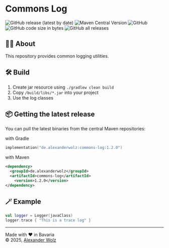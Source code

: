 # Commons Log

![GitHub release (latest by date)](https://img.shields.io/github/v/release/alexanderwolz/commons-log)
![Maven Central Version](https://img.shields.io/maven-central/v/de.alexanderwolz/commons-log)
![GitHub](https://img.shields.io/github/license/alexanderwolz/commons-log)
![GitHub code size in bytes](https://img.shields.io/github/languages/code-size/alexanderwolz/commons-log)
![GitHub all releases](https://img.shields.io/github/downloads/alexanderwolz/commons-log/total?color=informational)

## 🧑‍💻 About

This repository provides common logging utilities.

## 🛠️ Build
1. Create jar resource using ```./gradlew clean build```
2. Copy  ```/build/libs/*.jar``` into your project
3. Use the log classes

## 📦 Getting the latest release

You can pull the latest binaries from the central Maven repositories:

with Gradle
```kotlin
implementation("de.alexanderwolz:commons-log:1.2.0")
```
with Maven
```xml
<dependency>
  <groupId>de.alexanderwolz</groupId>
  <artifactId>commons-log</artifactId>
    <version>1.2.0</version>
</dependency>
```

## 🪄 Example

```kotlin
val logger = Logger(javaClass)
logger.trace { "This is a trace log" }
```

- - -

Made with ❤️ in Bavaria
<br>
© 2025, <a href="https://www.alexanderwolz.de"> Alexander Wolz
